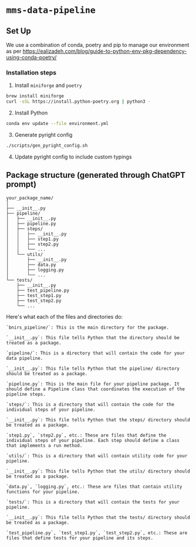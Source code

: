 # `mms-data-pipeline`

## Set Up

We use a combination of conda, poetry and pip to manage our environment as per <https://ealizadeh.com/blog/guide-to-python-env-pkg-dependency-using-conda-poetry/>

### Installation steps

1. Install `miniforge` and `poetry`

```bash
brew install miniforge
curl -sSL https://install.python-poetry.org | python3 -
```

2. Install Python

```bash
conda env update --file environment.yml
```

3. Generate pyright config

```bash
./scripts/gen_pyright_config.sh
```

4. Update pyright config to include custom typings

## Package structure (generated through ChatGPT prompt)

```shell
your_package_name/
│
├── __init__.py
├── pipeline/
│   ├── __init__.py
│   ├── pipeline.py
│   ├── steps/
│   │   ├── __init__.py
│   │   ├── step1.py
│   │   ├── step2.py
│   │   └── ...
│   └── utils/
│       ├── __init__.py
│       ├── data.py
│       ├── logging.py
│       └── ...
└── tests/
    ├── __init__.py
    ├── test_pipeline.py
    ├── test_step1.py
    ├── test_step2.py
    └── ...
```

Here's what each of the files and directories do:

    `bnirs_pipeline/`: This is the main directory for the package.

    `__init__.py`: This file tells Python that the directory should be treated as a package.

    `pipeline/`: This is a directory that will contain the code for your data pipeline.

    `__init__.py`: This file tells Python that the pipeline/ directory should be treated as a package.

    `pipeline.py`: This is the main file for your pipeline package. It should define a Pipeline class that coordinates the execution of the pipeline steps.

    `steps/`: This is a directory that will contain the code for the individual steps of your pipeline.

    `__init__.py`: This file tells Python that the steps/ directory should be treated as a package.

    `step1.py`, `step2.py`, etc.: These are files that define the individual steps of your pipeline. Each step should define a class that implements a run method.

    `utils/`: This is a directory that will contain utility code for your pipeline.

    `__init__.py`: This file tells Python that the utils/ directory should be treated as a package.

    `data.py`, `logging.py`, etc.: These are files that contain utility functions for your pipeline.

    `tests/`: This is a directory that will contain the tests for your pipeline.

    `__init__.py`: This file tells Python that the tests/ directory should be treated as a package.

    `test_pipeline.py`, `test_step1.py`, `test_step2.py`, etc.: These are files that define tests for your pipeline and its steps.
